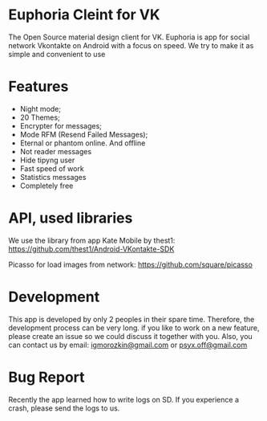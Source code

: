 # Euphoria Cleint for VK
The Open Source material design client for VK.
Euphoria is app for social network Vkontakte on Android with a focus on speed. We try to make it as simple and convenient to use

# Features
- Night mode;
- 20 Themes;
- Encrypter for messages;
- Mode RFM (Resend Failed Messages);
- Eternal or phantom online. And offline
- Not reader messages
- Hide tipyng user
- Fast speed of work
- Statistics messages
- Completely free

# API, used libraries
We use the library from app Kate Mobile by thest1: https://github.com/thest1/Android-VKontakte-SDK

Picasso for load images from network: https://github.com/square/picasso

# Development
This app is developed by only 2 peoples in their spare time. Therefore, the development process can be very long. 
if you like to work on a new feature, please create an issue so we could discuss it together with you.
Also, you can contact us by email: igmorozkin@gmail.com or psyx.off@gmail.com

# Bug Report
Recently the app learned how to write logs on SD. If you experience a crash, please send the logs to us.


